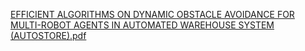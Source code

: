 [EFFICIENT ALGORITHMS ON DYNAMIC OBSTACLE AVOIDANCE FOR MULTI-ROBOT AGENTS IN AUTOMATED WAREHOUSE SYSTEM (AUTOSTORE).pdf](https://github.com/ShunPeng1/AutoStore/files/14317999/EFFICIENT.ALGORITHMS.ON.DYNAMIC.OBSTACLE.AVOIDANCE.FOR.MULTI-ROBOT.AGENTS.IN.AUTOMATED.WAREHOUSE.SYSTEM.AUTOSTORE.pdf)
